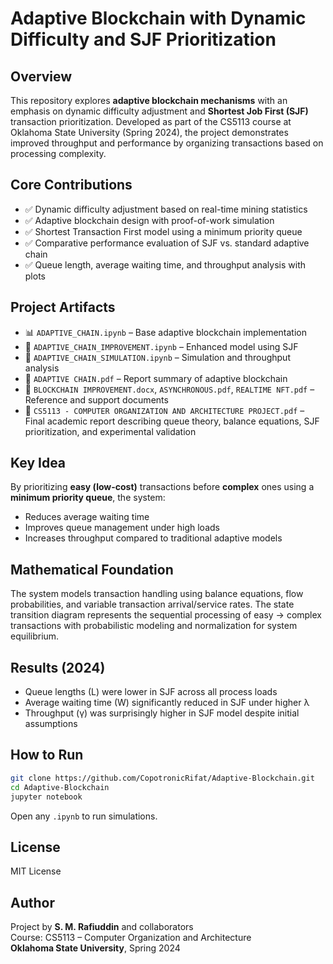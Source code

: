 # Adaptive Blockchain with Dynamic Difficulty and SJF Prioritization

## Overview

This repository explores **adaptive blockchain mechanisms** with an emphasis on dynamic difficulty adjustment and **Shortest Job First (SJF)** transaction prioritization. Developed as part of the CS5113 course at Oklahoma State University (Spring 2024), the project demonstrates improved throughput and performance by organizing transactions based on processing complexity.

## Core Contributions

- ✅ Dynamic difficulty adjustment based on real-time mining statistics
- ✅ Adaptive blockchain design with proof-of-work simulation
- ✅ Shortest Transaction First model using a minimum priority queue
- ✅ Comparative performance evaluation of SJF vs. standard adaptive chain
- ✅ Queue length, average waiting time, and throughput analysis with plots

## Project Artifacts

- 📊 `ADAPTIVE_CHAIN.ipynb` – Base adaptive blockchain implementation
- 🔁 `ADAPTIVE_CHAIN_IMPROVEMENT.ipynb` – Enhanced model using SJF
- 🧪 `ADAPTIVE_CHAIN_SIMULATION.ipynb` – Simulation and throughput analysis
- 📄 `ADAPTIVE CHAIN.pdf` – Report summary of adaptive blockchain
- 📄 `BLOCKCHAIN IMPROVEMENT.docx`, `ASYNCHRONOUS.pdf`, `REALTIME NFT.pdf` – Reference and support documents
- 📜 `CS5113 - COMPUTER ORGANIZATION AND ARCHITECTURE PROJECT.pdf` – Final academic report describing queue theory, balance equations, SJF prioritization, and experimental validation

## Key Idea

By prioritizing **easy (low-cost)** transactions before **complex** ones using a **minimum priority queue**, the system:

- Reduces average waiting time
- Improves queue management under high loads
- Increases throughput compared to traditional adaptive models

## Mathematical Foundation

The system models transaction handling using balance equations, flow probabilities, and variable transaction arrival/service rates. The state transition diagram represents the sequential processing of easy → complex transactions with probabilistic modeling and normalization for system equilibrium.

## Results (2024)

- Queue lengths (L) were lower in SJF across all process loads
- Average waiting time (W) significantly reduced in SJF under higher λ
- Throughput (γ) was surprisingly higher in SJF model despite initial assumptions

## How to Run

```bash
git clone https://github.com/CopotronicRifat/Adaptive-Blockchain.git
cd Adaptive-Blockchain
jupyter notebook
```

Open any `.ipynb` to run simulations.

## License

MIT License

## Author

Project by **S. M. Rafiuddin** and collaborators  
Course: CS5113 – Computer Organization and Architecture  
**Oklahoma State University**, Spring 2024
